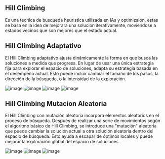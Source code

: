 ## Hill Climbing
Es una tecnica de busqueda heuristica utilizada en IAs y optimizaion, estas se basa en la idea de mejorara una solucion iterativamente, moviendose a estados vecinos que son mejores que el estado actual.

## Hill Climbing Adaptativo

El Hill Climbing adaptativo ajusta dinámicamente la forma en que busca las soluciones a medida que progresa. En lugar de usar una única estrategia fija para explorar el espacio de soluciones, adapta su estrategia basada en el desempeño actual. Esto puede incluir cambiar el tamaño de los pasos, la dirección de la búsqueda, o la intensidad de la exploración.

![image](https://github.com/EthanZash/Seminario-de-Inteligencia-Artificial-1/assets/71675192/b7d8e129-40cc-4aac-a0b9-fee45e7fa0ab)
![image](https://github.com/EthanZash/Seminario-de-Inteligencia-Artificial-1/assets/71675192/7bbbf94e-5eea-410e-a448-08c5bb6025a4)
![image](https://github.com/EthanZash/Seminario-de-Inteligencia-Artificial-1/assets/71675192/77fcef94-1940-4b67-a6dc-7bf8227b5713)
![image](https://github.com/EthanZash/Seminario-de-Inteligencia-Artificial-1/assets/71675192/5adfe38e-f218-4111-923b-c6fc84f65c7b)


## Hill Climbing Mutacion Aleatoria
El Hill Climbing con mutación aleatoria incorpora elementos aleatorios en el proceso de búsqueda. Después de realizar una serie de movimientos según el algoritmo básico de Hill Climbing, se introduce una "mutación" aleatoria que puede cambiar la solución actual a otra solución aleatoria dentro del espacio de búsqueda. Esto ayuda a escapar de óptimos locales y puede mejorar la exploración global del espacio de soluciones.

![image](https://github.com/EthanZash/Seminario-de-Inteligencia-Artificial-1/assets/71675192/4b8abe96-02d3-4382-89b9-13b4189ce177)
![image](https://github.com/EthanZash/Seminario-de-Inteligencia-Artificial-1/assets/71675192/7e75ad6c-863f-4be6-9113-c30c5abefcd8)
![image](https://github.com/EthanZash/Seminario-de-Inteligencia-Artificial-1/assets/71675192/f470fbe4-cd4b-4b39-9143-592fd3feabf1)
